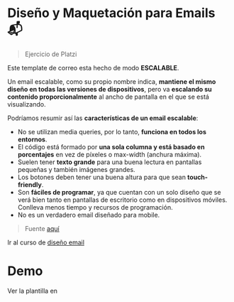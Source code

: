 # Diseño y Maquetación para Emails 📬

> Ejercicio de Platzi

Este template de correo esta hecho de modo **ESCALABLE**.

Un email escalable, como su propio nombre indica, **mantiene el mismo diseño en todas las versiones de dispositivos**, pero va **escalando su contenido proporcionalmente** al ancho de pantalla en el que se está visualizando.

Podríamos resumir así las **características de un email escalable**:

- No se utilizan media queries, por lo tanto, **funciona en todos los entornos**.
- El código está formado por **una sola columna y está basado en porcentajes** en vez de píxeles o max-width (anchura máxima).
- Suelen tener **texto grande** para una buena lectura en pantallas pequeñas y también imágenes grandes.
- Los botones deben tener una buena altura para que sean **touch-friendly**.
- Son **fáciles de programar**, ya que cuentan con un solo diseño que se verá bien tanto en pantallas de escritorio como en dispositivos móviles. Conlleva menos tiempo y recursos de programación.
- No es un verdadero email diseñado para mobile.

> Fuente [aquí](https://www.ondho.com/email-responsive-email-fluido-email-escalable-diseno-movil/)

Ir al curso de [diseño email](https://platzi.com/clases/diseno-email/)

# Demo

Ver la plantilla en 